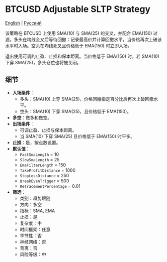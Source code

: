 # BTCUSD Adjustable SLTP Strategy
[English](README.md) | [Русский](README_ru.md)

该策略在 BTCUSD 上使用 SMA(10) 与 SMA(25) 的交叉，并配合 EMA(150) 过滤。多头在均线金叉后等待回撤：记录最高价并计算回撤水平，当价格再次上破该水平时入场。空头在均线死叉且价格低于 EMA(150) 时立即入场。

退出使用可调的止盈、止损和保本距离。当价格低于 EMA(150) 时，若 SMA(10) 下穿 SMA(25)，多头仓位也将被关闭。

## 细节

- **入场条件**：
  - 多头：SMA(10) 上穿 SMA(25)，价格回撤指定百分比后再次上破回撤水平。
  - 空头：SMA(10) 下穿 SMA(25)，且价格低于 EMA(150)。
- **多空**：做多和做空。
- **出场条件**：
  - 可调止盈、止损与保本距离。
  - 当 SMA(10) 下穿 SMA(25) 且价格低于 EMA(150) 时平多。
- **止损**：是，按点数设置。
- **默认值**：
  - `FastSmaLength` = 10
  - `SlowSmaLength` = 25
  - `EmaFilterLength` = 150
  - `TakeProfitDistance` = 1000
  - `StopLossDistance` = 250
  - `BreakEvenTrigger` = 500
  - `RetracementPercentage` = 0.01
- **筛选**：
  - 类别：趋势跟随
  - 方向：多空
  - 指标：SMA, EMA
  - 止损：是
  - 复杂度：中
  - 时间框架：任意
  - 季节性：否
  - 神经网络：否
  - 背离：否
  - 风险等级：中
